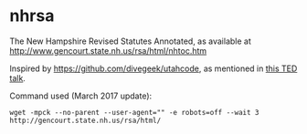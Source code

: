 nhrsa
=====

The New Hampshire Revised Statutes Annotated, as available at http://www.gencourt.state.nh.us/rsa/html/nhtoc.htm

Inspired by https://github.com/divegeek/utahcode, as mentioned in [this TED talk](http://www.ted.com/talks/clay_shirky_how_the_internet_will_one_day_transform_government.html).

Command used (March 2017 update):

`wget -mpck --no-parent --user-agent="" -e robots=off --wait 3 http://gencourt.state.nh.us/rsa/html/`

